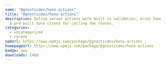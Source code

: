 ```yaml
---
name: "@gnosticdev/hono-actions"
title: "@gnosticdev/hono-actions"
description: Define server actions with built-in validation, error handling, and
  a pre-built hono client for calling the routes.
categories:
  - uncategorized
  - recent
npmUrl: https://www.npmjs.com/package/@gnosticdev/hono-actions
homepageUrl: https://www.npmjs.com/package/@gnosticdev/hono-actions
badge: new
downloads: 1468
---
```

